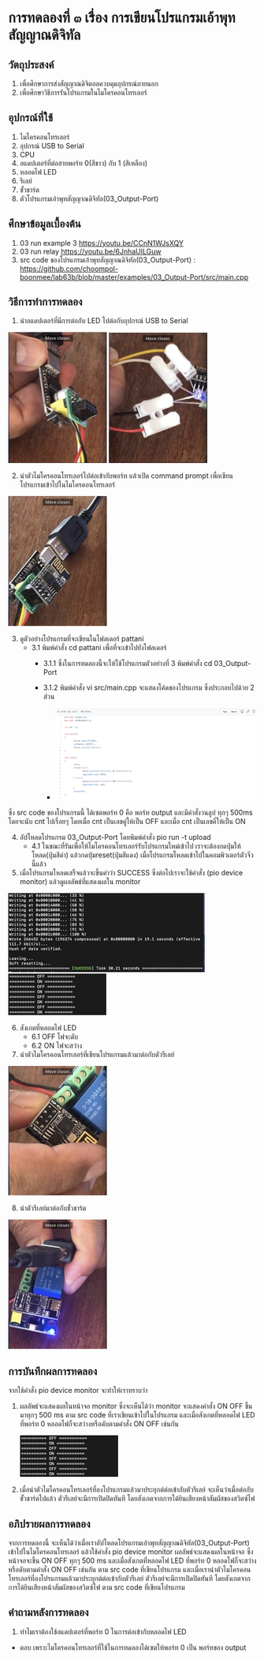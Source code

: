 # การทดลองที่ ๓ เรื่อง การเขียนโปรแกรมเอ้าพุทสัญญาณดิจิทัล  

## วัตถุประสงค์
1. เพื่อศึกษาการส่งสัญญาณดิจิตอลควบคุมอุปกรณ์ภายนอก
2. เพื่อศึกษาวิธีการรันโปรแกรมในไมโครคอนโทรเลอร์

## อุปกรณ์ที่ใช้
1. ไมโครคอนโทรเลอร์
2. อุปกรณ์ USB to Serial
3. CPU
4. อแดปเตอร์ที่ต่อสายพอร์ท 0(สีขาว) กับ 1 (สีเหลือง)
5. หลอดไฟ LED
6. รีเลย์
7. ขั้วชาร์ต
8. ตัวโปรแกรมเอ้าพุทสัญญาณดิจิทัล(03_Output-Port)

## ศึกษาข้อมูลเบื้องต้น
1. 03 run example 3 https://youtu.be/CCnN1WJsXQY
2. 03 run relay https://youtu.be/6JnhaUILGuw
3. src code ของโปรแกรมเอ้าพุทสัญญาณดิจิทัล(03_Output-Port) : https://github.com/choompol-boonmee/lab63b/blob/master/examples/03_Output-Port/src/main.cpp

## วิธีการทำการทดลอง
1. นำอแดปเตอร์ที่มีการต่อกับ LED ไปต่อกับอุปกรณ์ USB to Serial 

![image](https://github.com/Nongpim/picture/blob/main/3.1%E0%B9%83%E0%B8%AB%E0%B8%A1%E0%B9%88.jpg)    ![image](https://github.com/Nongpim/picture/blob/main/3.2%E0%B9%83%E0%B8%AB%E0%B8%A1%E0%B9%88.jpg)

2. นำตัวไมโครคอนโทรเลอร์ไปต่อเข้ากับพอร์ท แล้วเปิด command prompt เพื่อเขียนโปรแกรมเข้าไปในไมโครคอนโทรเลอร์

![image](https://github.com/Nongpim/picture/blob/main/3.3%E0%B9%83%E0%B8%AB%E0%B8%A1%E0%B9%88.jpg)

3. ดูตัวอย่างโปรแกรมที่จะเขียนในโฟลเดอร์ pattani
    * 3.1 พิมพ์คำสั่ง cd pattani เพื่อที่จะเข้าไปยังโฟลเดอร์
      * 3.1.1 ซึ่งในการทดลองนี้จะให้ใช้โปรแกรมตัวอย่างที่ 3 พิมพ์คำสั่ง cd 03_Output-Port
      * 3.1.2 พิมพ์คำสั่ง vi src/main.cpp จะแสดงโค้ดของโปรแกรม ซึ่งประกอบไปด้วย 2 ส่วน
         
         * ![image](https://github.com/Nongpim/picture/blob/main/3.0%E0%B9%83%E0%B8%AB%E0%B8%A1%E0%B9%88.png)
  
 
 ซึ่ง src code ของโปรแกรมนี้ ได้เซตพอร์ท 0 คือ พอร์ท output และมีคำสั่งวนลูป ทุกๆ 500ms โดยจะนับ cnt ไปเรื่อยๆ โดยเมื่อ cnt เป็นเลขคู่ให้เป็น OFF และเมื่อ cnt เป็นเลขคี่ให้เป็น ON

4. อัปโหลดโปรแกรม 03_Output-Port โดยพิมพ์คำสั่ง pio run -t upload
    * 4.1 ในขณะที่รันเพื่อให้ไมโครคอนโทรเลอร์รับโปรแกรมใหม่เข้าไป เราจะต้องกดปุ่มให้โหลด(ปุ่มสีดำ) แล้วกดปุ่มreset(ปุ่มสีแดง) เมื่อโปรแกรมโหลดเข้าไปในคอมพิวเตอร์ตัวจิ๋วนี้แล้ว
5. เมื่อโปรแกรมโหลดเสร็จแล้วจะขึ้นคำว่า SUCCESS ซึ่งต่อไปเราจะใช้คำสั่ง (pio device monitor) แล้วดูผลลัพธ์ที่แสดงผลใน monitor 

![image](https://github.com/Nongpim/picture/blob/main/3.4%E0%B9%83%E0%B8%AB%E0%B8%A1%E0%B9%88.jpg)    
![image](https://github.com/Nongpim/picture/blob/main/3.5%E0%B9%83%E0%B8%AB%E0%B8%A1%E0%B9%88.jpg)

6. สังเกตที่หลอดไฟ LED
    * 6.1 OFF ไฟจะดับ
    * 6.2 ON ไฟจะสว่าง
7. นำตัวไมโครคอนโทรเลอร์ที่เขียนโปรแกรมแล้วมาต่อกับตัวรีเลย์

![image](https://github.com/Nongpim/picture/blob/main/3.6%E0%B9%83%E0%B8%AB%E0%B8%A1%E0%B9%88.jpg)

8. นำตัวรีเลย์มาต่อกับขั้วชาร์ต

![image](https://github.com/Nongpim/picture/blob/main/3.7%E0%B9%83%E0%B8%AB%E0%B8%A1%E0%B9%88.jpg)

## การบันทึกผลการทดลอง
จากใช้คำสั่ง pio device monitor จะทำให้เราทราบว่า
1. ผลลัพธ์จะแสดงผลในหน้าจอ monitor ซึ่งจะเห็นได้ว่า monitor จะแสดงคำสั่ง ON OFF ขึ้นมาทุกๆ 500 ms ตาม src code ที่เราเขียนเข้าไปในโปรแกรม และเมื่อสังเกตที่หลอดไฟ LED ที่พอร์ท 0 หลอดไฟก็จะสว่างหรือดับตามคำสั่ง ON OFF เช่นกัน

   ![image](https://github.com/Nongpim/picture/blob/main/3.5%E0%B9%83%E0%B8%AB%E0%B8%A1%E0%B9%88.jpg)

2. เมื่อนำตัวไมโครคอนโทรเลอร์ที่ลงโปรแกรมแล้วมาประยุกต์ต่อเข้ากับตัวรีเลย์ จะเห็นว่าเมื่อต่อกับขั้วชาร์ตไปแล้ว ตัวรีเลย์จะมีการเปิดปิดทันที โดยสังเกตจากการได้ยินเสียงหน้าสัมผัสของสวิตซ์ไฟ

## อภิปรายผลการทดลอง
จากการทดลองนี้ จะเห็นได้ว่าเมื่อเราอัปโหลดโปรแกรมเอ้าพุทสัญญาณดิจิทัล(03_Output-Port) เข้าไปในไมโครคอนโทรเลอร์ แล้วใช้คำสั่ง pio device monitor ผลลัพธ์จะแสดงผลในหน้าจอ ซึ่งหน้าจอจะขึ้น ON OFF  ทุกๆ 500 ms และเมื่อสังเกตที่หลอดไฟ LED ที่พอร์ท 0 หลอดไฟก็จะสว่างหรือดับตามคำสั่ง ON OFF เช่นกัน ตาม src code ที่เขียนโปรแกรม และเมื่อเรานำตัวไมโครคอนโทรเลอร์ที่ลงโปรแกรมแล้วมาประยุกต์ต่อเข้ากับตัวรีเลย์ ตัวรีเลย์จะมีการเปิดปิดทันที โดยสังเกตจากการได้ยินเสียงหน้าสัมผัสของสวิตซ์ไฟ ตาม src code ที่เขียนโปรแกรม

## คำถามหลังการทดลอง
1. ทำไมเราต้องใช้อแดปเตอร์ที่พอร์ท 0 ในการต่อเข้ากับหลอดไฟ LED
* ตอบ เพราะไมโครคอนโทรเลอร์ที่ใช้ในการทดลองได้เซตให้พอร์ท 0 เป็น พอร์ทของ output
